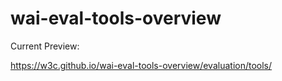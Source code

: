 # wai-eval-tools-overview

Current Preview:

https://w3c.github.io/wai-eval-tools-overview/evaluation/tools/

